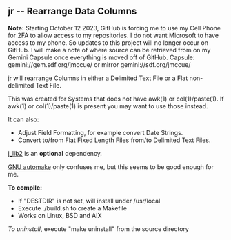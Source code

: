 ## jr -- Rearrange Data Columns

**Note:** Starting October 12 2023, GitHub is forcing me to use
my Cell Phone for 2FA to allow access to my repositories.  I do
not want Microsoft to have access to my phone.  So updates to
this project will no longer occur on GitHub.  I will make a note
of where source can be retrieved from on my Gemini Capsule once
everything is moved off of GitHub.
Capsule: gemini://gem.sdf.org/jmccue/ or mirror gemini://sdf.org/jmccue/

jr will rearrange Columns in either a Delimited Text File
or a Flat non-delimited Text File.

This was created for Systems that does not have awk(1) or col(1)/paste(1).
If awk(1) or col(1)/paste(1) is present you may want to use those instead.

It can also:
* Adjust Field Formatting, for example convert Date Strings.
* Convert to/from Flat Fixed Length Files from/to Delimited Text Files.

[j\_lib2](https://github.com/jmcunx/j_lib2) is an **optional** dependency.

[GNU automake](https://en.wikipedia.org/wiki/Automake)
only confuses me, but this seems to be good enough for me.

**To compile:**
* If "DESTDIR" is not set, will install under /usr/local
* Execute ./build.sh to create a Makefile
* Works on Linux, BSD and AIX

_To uninstall_, execute
"make uninstall"
from the source directory
